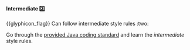 <div id="title">

#### Intermediate :two:

</div>
<span id="outcomes">{{glyphicon_flag}} Can follow intermediate style rules :two:</span>

<div id="body">

Go through the [provided Java coding standard]({{java_coding_standard}}) and learn the _intermediate_ style rules.

</div>

<div id="extras">

<include src="exercises.md" />

</div>